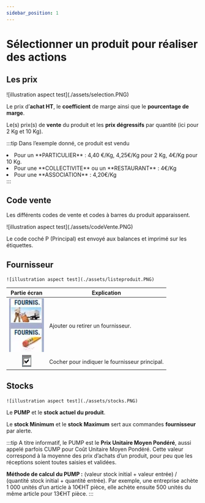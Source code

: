 ```yaml
---
sidebar_position: 1
---
```


# Sélectionner un produit pour réaliser des actions

## Les prix


<div className="contenaireImg">
    ![illustration aspect test](./assets/selection.PNG)
</div>

Le prix d’**achat HT**, le **coefficient** de marge ainsi que le **pourcentage de marge**.


Le(s) prix(s) de **vente** du produit et les **prix dégressifs** par quantité (ici pour 2 Kg et 10 Kg).

:::tip
Dans l’exemple donné, ce produit est vendu
<li>Pour un **PARTICULIER** : 4,40 €/Kg, 4,25€/Kg pour 2 Kg, 4€/Kg pour 10 Kg.</li>
<li>Pour une **COLLECTIVITE** ou un **RESTAURANT** : 4€/Kg</li>
<li>Pour une **ASSOCIATION** : 4,20€/Kg </li>
:::

## Code vente

Les différents codes de vente et codes à barres du produit apparaissent. 

<div className="contenaireImg">
    ![illustration aspect test](./assets/codeVente.PNG)
</div>

Le code coché P (Principal) est envoyé aux balances et imprimé sur les étiquettes.

## Fournisseur
    ![illustration aspect test](./assets/listeproduit.PNG)


| Partie écran       | Explication | 
|:-----------:|----|
| ![illustration aspect test](./assets/fournisseru.PNG)    |  Ajouter ou retirer un fournisseur. |
| ![illustration aspect test](./assets/coche.PNG) |  Cocher pour indiquer le fournisseur principal. |


## Stocks

    ![illustration aspect test](./assets/stocks.PNG)


Le **PUMP** et le **stock actuel du produit**.


Le **stock Minimum** et le **stock Maximum** sert aux commandes **fournisseur** par alerte.


:::tip
A titre informatif, le PUMP est le **Prix Unitaire Moyen Pondéré**, aussi appelé parfois CUMP pour Coût Unitaire Moyen Pondéré. Cette valeur correspond à la moyenne des prix d’achats d’un produit, pour peu que les réceptions soient toutes saisies et validées.



**Méthode de calcul du PUMP :** (valeur stock initial + valeur entrée) / (quantité stock initial + quantité entrée).
Par exemple, une entreprise achète 1 000 unités d’un article à 10€HT pièce, elle achète ensuite 500 unités du même article pour 13€HT pièce.
:::